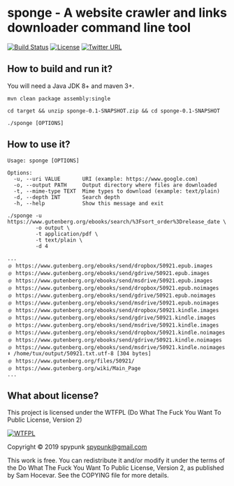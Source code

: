 # sponge - A website crawler and links downloader command line tool
[![Build Status](https://travis-ci.org/spypunk/sponge.svg?branch=master)](https://travis-ci.org/spypunk/sponge)
[![License](http://www.wtfpl.net/wp-content/uploads/2012/12/wtfpl-badge-4.png)](http://www.wtfpl.net/)
[![Twitter URL](https://img.shields.io/twitter/url/https/twitter.com/fold_left.svg?style=social&label=Follow)](https://twitter.com/spypunkk)
## How to build and run it?
You will need a Java JDK 8+ and maven 3+.
~~~
mvn clean package assembly:single

cd target && unzip sponge-0.1-SNAPSHOT.zip && cd sponge-0.1-SNAPSHOT

./sponge [OPTIONS]
~~~
## How to use it?
~~~
Usage: sponge [OPTIONS]

Options:
  -u, --uri VALUE       URI (example: https://www.google.com)
  -o, --output PATH     Output directory where files are downloaded
  -t, --mime-type TEXT  Mime types to download (example: text/plain)
  -d, --depth INT       Search depth
  -h, --help            Show this message and exit
~~~
~~~
./sponge -u https://www.gutenberg.org/ebooks/search/%3Fsort_order%3Drelease_date \
         -o output \
         -t application/pdf \
         -t text/plain \
         -d 4

...
﹫ https://www.gutenberg.org/ebooks/send/dropbox/50921.epub.images
﹫ https://www.gutenberg.org/ebooks/send/gdrive/50921.epub.images
﹫ https://www.gutenberg.org/ebooks/send/msdrive/50921.epub.images
﹫ https://www.gutenberg.org/ebooks/send/dropbox/50921.epub.noimages
﹫ https://www.gutenberg.org/ebooks/send/gdrive/50921.epub.noimages
﹫ https://www.gutenberg.org/ebooks/send/msdrive/50921.epub.noimages
﹫ https://www.gutenberg.org/ebooks/send/dropbox/50921.kindle.images
﹫ https://www.gutenberg.org/ebooks/send/gdrive/50921.kindle.images
﹫ https://www.gutenberg.org/ebooks/send/msdrive/50921.kindle.images
﹫ https://www.gutenberg.org/ebooks/send/dropbox/50921.kindle.noimages
﹫ https://www.gutenberg.org/ebooks/send/gdrive/50921.kindle.noimages
﹫ https://www.gutenberg.org/ebooks/send/msdrive/50921.kindle.noimages
⬇ /home/tux/output/50921.txt.utf-8 [304 bytes]
﹫ https://www.gutenberg.org/files/50921/
﹫ https://www.gutenberg.org/wiki/Main_Page
...
~~~
## What about license?
This project is licensed under the WTFPL (Do What The Fuck You Want To Public License, Version 2)

[![WTFPL](http://www.wtfpl.net/wp-content/uploads/2012/12/logo-220x1601.png)](http://www.wtfpl.net/)

Copyright © 2019 spypunk [spypunk@gmail.com](mailto:spypunk@gmail.com)

This work is free. You can redistribute it and/or modify it under the terms of the Do What The Fuck You Want To Public License, Version 2, as published by Sam Hocevar. See the COPYING file for more details.